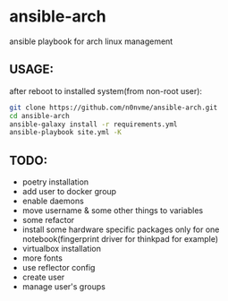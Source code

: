 # ansible-arch
ansible playbook for arch linux management

## USAGE:
after reboot to installed system(from non-root user):
```bash
git clone https://github.com/n0nvme/ansible-arch.git
cd ansible-arch
ansible-galaxy install -r requirements.yml
ansible-playbook site.yml -K
```

## TODO:
- poetry installation
- add user to docker group
- enable daemons
- move username & some other things to variables
- some refactor
- install some hardware specific packages only for one notebook(fingerprint driver for thinkpad for example)
- virtualbox installation
- more fonts
- use reflector config
- create user
- manage user's groups
